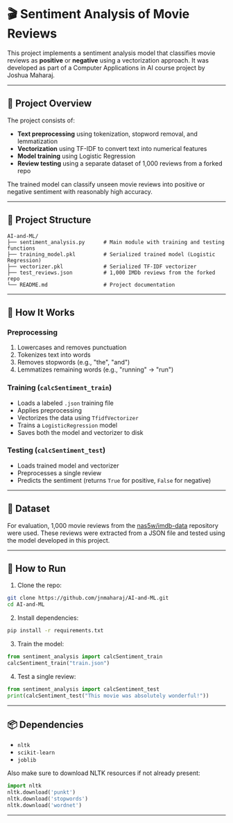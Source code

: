 
# 🎬 Sentiment Analysis of Movie Reviews

This project implements a sentiment analysis model that classifies movie reviews as **positive** or **negative** using a vectorization approach. It was developed as part of a Computer Applications in AI course project by Joshua Maharaj.

---

## 📌 Project Overview

The project consists of:

- **Text preprocessing** using tokenization, stopword removal, and lemmatization
- **Vectorization** using TF-IDF to convert text into numerical features
- **Model training** using Logistic Regression
- **Review testing** using a separate dataset of 1,000 reviews from a forked repo

The trained model can classify unseen movie reviews into positive or negative sentiment with reasonably high accuracy.

---

## 📂 Project Structure

```
AI-and-ML/
├── sentiment_analysis.py      # Main module with training and testing functions
├── training_model.pkl         # Serialized trained model (Logistic Regression)
├── vectorizer.pkl             # Serialized TF-IDF vectorizer
├── test_reviews.json          # 1,000 IMDb reviews from the forked repo
└── README.md                  # Project documentation
```

---

## 🔧 How It Works

### Preprocessing

1. Lowercases and removes punctuation
2. Tokenizes text into words
3. Removes stopwords (e.g., "the", "and")
4. Lemmatizes remaining words (e.g., "running" → "run")

### Training (`calcSentiment_train`)
- Loads a labeled `.json` training file
- Applies preprocessing
- Vectorizes the data using `TfidfVectorizer`
- Trains a `LogisticRegression` model
- Saves both the model and vectorizer to disk

### Testing (`calcSentiment_test`)
- Loads trained model and vectorizer
- Preprocesses a single review
- Predicts the sentiment (returns `True` for positive, `False` for negative)

---

## 🧪 Dataset

For evaluation, 1,000 movie reviews from the [nas5w/imdb-data](https://github.com/nas5w/imdb-data) repository were used. These reviews were extracted from a JSON file and tested using the model developed in this project.

---

## 🚀 How to Run

1. Clone the repo:
```bash
git clone https://github.com/jnmaharaj/AI-and-ML.git
cd AI-and-ML
```

2. Install dependencies:
```bash
pip install -r requirements.txt
```

3. Train the model:
```python
from sentiment_analysis import calcSentiment_train
calcSentiment_train("train.json")
```

4. Test a single review:
```python
from sentiment_analysis import calcSentiment_test
print(calcSentiment_test("This movie was absolutely wonderful!"))
```

---

## 📦 Dependencies

- `nltk`
- `scikit-learn`
- `joblib`

Also make sure to download NLTK resources if not already present:

```python
import nltk
nltk.download('punkt')
nltk.download('stopwords')
nltk.download('wordnet')
```

---

